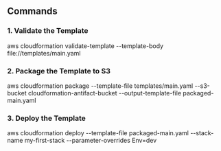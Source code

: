 ## Commands

### 1. Validate the Template
aws cloudformation validate-template --template-body file://templates/main.yaml

### 2. Package the Template to S3
aws cloudformation package --template-file templates/main.yaml --s3-bucket cloudformation-antifact-bucket --output-template-file packaged-main.yaml

### 3. Deploy the Template
aws cloudformation deploy --template-file packaged-main.yaml --stack-name my-first-stack --parameter-overrides Env=dev